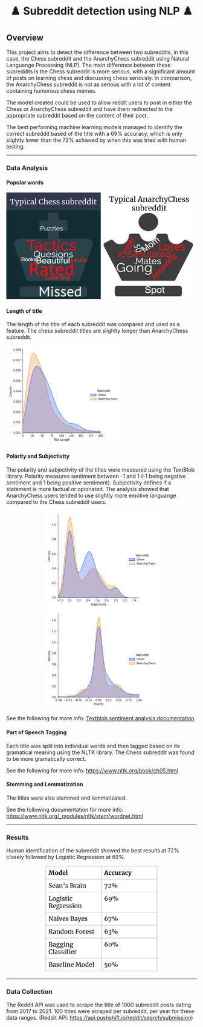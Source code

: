 <h1 style="text-align: center;"> ♟️ Subreddit detection using NLP ♟️ </h1>

## Overview
This project aims to detect the difference between two subreddits, in this case, the Chess subreddit and the AnarchyChess subreddit using Natural Languange Processing (NLP). The main difference between these subreddits is the Chess subreddit is more serious, with a significant amount of posts on learning chess and discussing chess seriously. In comparison, the AnarchyChess subreddit is not as serious with a lot of content containing humorous chess memes.

The model created could be used to allow reddit users to post in either the Chess or AnarchyChess subreddit and have them redirected to the appropriate subreddit based on the content of their post.

The best performing machine learning models managed to identify the correct subreddit based of the title with a 69% accuracy, which is only slightly lower than the 72% achieved by when this was tried with human testing. 

---
### Data Analysis
#### Popular words 
<img src="./graphs/word_art.png" alt="Drawing" style="width: 500px;"/>

#### Length of title 
The length of the title of each subreddit was compared and used as a feature. The chess subreddit titles are slighlty longer than AnarchyChess subreddit.

<img src="./graphs/reddit_title_length.png" alt="Drawing" style="width: 300px;"/>

#### Polarity and Subjectivity
The polarity and subjectivity of the titles were measured using the TextBlob library. Polarity measures sentiment between -1 and 1 (-1 being negative sentiment and 1 being positive sentiment). Subjectivity defines if a statement is more factual or opionated. The analysis showed that AnarchyChess users tended to use slightly more emotive languange compared to the Chess subreddit users.
<div align="center">
<img src="./graphs/reddit_subjectivity.png" alt="Drawing" style="width: 300px;"/>
<img src="./graphs/reddit_polarity.png" alt="Drawing" style="width: 300px;"/>
</div>

See the following for more info: [Textblob sentiment analysis documentation](https://textblob.readthedocs.io/en/dev/quickstart.html#sentiment-analysis)

#### Part of Speech Tagging
Each title was split into individual words and then tagged based on its gramatical meaning using the NLTK library. The Chess subreddit was found to be more gramatically correct.

See the following for more info: https://www.nltk.org/book/ch05.html

#### Stemming and Lemmatization
The titles were also stemmed and lemmatizated.

See the following documentation for more info: https://www.nltk.org/_modules/nltk/stem/wordnet.html

--- 
### Results 
Human identification of the subreddit showed the best results at 72% closely followed by Logistic Regression at 69%.
<div align="center">
<img src="./graphs/reddit_results.png" alt="Drawing" style="width: 300px;"/>
</div>

---
### Data Collection

The Reddit API was used to scrape the title of 1000 subreddit posts dating from 2017 to 2021. 100 titles were scraped per subreddit, per year for these data ranges. (Reddit API: https://api.pushshift.io/reddit/search/submission)

